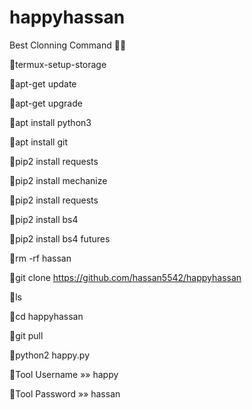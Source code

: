 # happyhassan
Best Clonning Command 💙🤞


💙termux-setup-storage

💙apt-get update

💙apt-get upgrade

💙apt install python3

💙apt install git

💙pip2 install requests

💙pip2 install mechanize

💙pip2 install requests

💙pip2 install bs4

💙pip2 install bs4 futures

💙rm -rf hassan

💙git clone https://github.com/hassan5542/happyhassan

💙ls

💙cd happyhassan

💙git pull

💙python2 happy.py

💙Tool Username »» happy

💙Tool Password »» hassan
